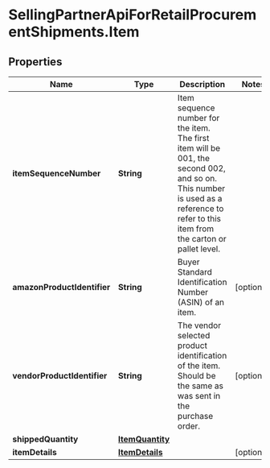 # SellingPartnerApiForRetailProcurementShipments.Item

## Properties

Name | Type | Description | Notes
------------ | ------------- | ------------- | -------------
**itemSequenceNumber** | **String** | Item sequence number for the item. The first item will be 001, the second 002, and so on. This number is used as a reference to refer to this item from the carton or pallet level. | 
**amazonProductIdentifier** | **String** | Buyer Standard Identification Number (ASIN) of an item. | [optional] 
**vendorProductIdentifier** | **String** | The vendor selected product identification of the item. Should be the same as was sent in the purchase order. | [optional] 
**shippedQuantity** | [**ItemQuantity**](ItemQuantity.md) |  | 
**itemDetails** | [**ItemDetails**](ItemDetails.md) |  | [optional] 


